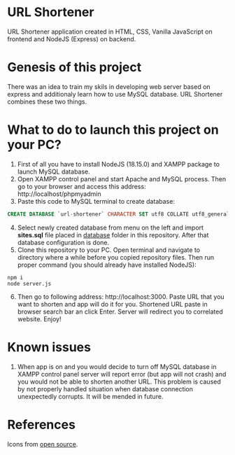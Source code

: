 # URL Shortener

URL Shortener application created in HTML, CSS, Vanilla JavaScript on frontend and NodeJS (Express) on backend.

# Genesis of this project

There was an idea to train my skils in developing web server based on express and additionaly learn how to use MySQL database.
URL Shortener combines these two things.

# What to do to launch this project on your PC?

1. First of all you have to install NodeJS (18.15.0) and XAMPP package to launch MySQL database.
2. Open XAMPP control panel and start Apache and MySQL process. Then go to your browser and access this address: http://localhost/phpmyadmin
3. Paste this code to MySQL terminal to create database:

```SQL
CREATE DATABASE `url-shortener` CHARACTER SET utf8 COLLATE utf8_general_ci;
```

4. Select newly created database from menu on the left and import <b>sites.sql</b> file placed in [database](https://github.com/DominikKoniarz/URL-Shortener/tree/main/database) folder in this repository. After that database configuration is done.
5. Clone this repository to your PC. Open terminal and navigate to directory where a while before you copied repository files. Then run proper command (you should already have installed NodeJS):

```
npm i
node server.js
```

6. Then go to following address: http://localhost:3000. Paste URL that you want to shorten and app will do it for you. Shortened URL paste in browser search bar an click Enter. Server will redirect you to correlated website. Enjoy!

# Known issues

1. When app is on and you would decide to turn off MySQL database in XAMPP control panel server will report error (but app will not crash) and you would not be able to shorten another URL. This problem is caused by not properly handled situation when database connection unexpectedly corrupts. It will be mended in future.

# References

Icons from [open source](https://ionic.io/ionicons).
